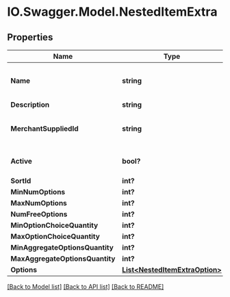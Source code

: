 # IO.Swagger.Model.NestedItemExtra
## Properties

Name | Type | Description | Notes
------------ | ------------- | ------------- | -------------
**Name** | **string** | the given name of this instance | 
**Description** | **string** |  | [optional] 
**MerchantSuppliedId** | **string** | ID as it&#39;s stored in your system | [optional] 
**Active** | **bool?** |  | [optional] [default to true]
**SortId** | **int?** |  | [optional] 
**MinNumOptions** | **int?** |  | [optional] 
**MaxNumOptions** | **int?** |  | [optional] 
**NumFreeOptions** | **int?** |  | [optional] 
**MinOptionChoiceQuantity** | **int?** |  | [optional] 
**MaxOptionChoiceQuantity** | **int?** |  | [optional] 
**MinAggregateOptionsQuantity** | **int?** |  | [optional] 
**MaxAggregateOptionsQuantity** | **int?** |  | [optional] 
**Options** | [**List&lt;NestedItemExtraOption&gt;**](NestedItemExtraOption.md) |  | [optional] 

[[Back to Model list]](../README.md#documentation-for-models) [[Back to API list]](../README.md#documentation-for-api-endpoints) [[Back to README]](../README.md)


